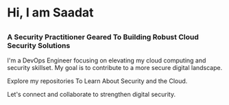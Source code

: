 ### <h1>Hi, I am Saadat</h1>
 <h2></h2>
 <h3>A Security Practitioner Geared To Building Robust Cloud Security Solutions</h3>




I'm a DevOps Engineer focusing on elevating my cloud computing and security skillset. My goal is to contribute to a more secure digital landscape.

Explore my repositories To Learn About Security and the Cloud.

Let's connect and collaborate to strengthen digital security. 




